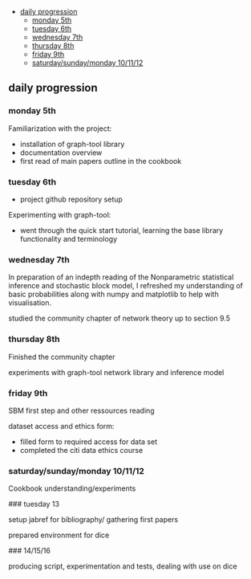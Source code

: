- [daily progression](#daily-progression)
  - [monday 5th](#monday-5th)
  - [tuesday 6th](#tuesday-6th)
  - [wednesday 7th](#wednesday-7th)
  - [thursday 8th](#thursday-8th)
  - [friday 9th](#friday-9th)
  - [saturday/sunday/monday 10/11/12](#saturdaysundaymonday-101112)

  

## daily progression

### monday 5th 

Familiarization with the project:
- installation of graph-tool library
- documentation overview 
- first read of main papers outline in the cookbook 

### tuesday 6th 

- project github repository setup

Experimenting with graph-tool:
- went through the quick start tutorial, learning the base library functionality and terminology

### wednesday 7th 

In preparation of an indepth reading of the Nonparametric statistical inference and stochastic block model, I refreshed my understanding of basic probabilities along with numpy and matplotlib to help with visualisation.

studied the community chapter of network theory up to section 9.5

### thursday 8th 

Finished the community chapter

experiments with graph-tool network library and inference model

### friday 9th 

SBM first step and other ressources reading 

dataset access and ethics form:
- filled form to required access for data set
- completed the citi data ethics course

### saturday/sunday/monday 10/11/12

Cookbook understanding/experiments 

### tuesday 13

setup jabref for bibliography/ gathering first papers 

prepared environment for dice 

### 14/15/16

producing script, experimentation and tests, dealing with use on dice